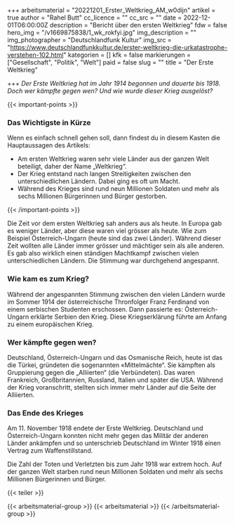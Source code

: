 +++
arbeitsmaterial = "20221201_Erster_Weltkrieg_AM_w0dijn"
artikel = true
author = "Rahel Butt"
cc_licence = ""
cc_src = ""
date = 2022-12-01T06:00:00Z
description = "Bericht über den ersten Weltkrieg"
fdw = false
hero_img = "/v1669875838/1_wk_rokfyi.jpg"
img_description = ""
img_photographer = "Deutschlandfunk Kultur"
img_src = "https://www.deutschlandfunkkultur.de/erster-weltkrieg-die-urkatastrophe-verstehen-102.html"
kategorien = []
kfk = false
markierungen = ["Gesellschaft", "Politik", "Welt"]
paid = false
slug = ""
title = "Der Erste Weltkrieg"

+++
_Der Erste Weltkrieg hat im Jahr 1914 begonnen und dauerte bis 1918. Doch wer kämpfte gegen wen? Und wie wurde dieser Krieg ausgelöst?_

{{< important-points >}} <h3>Das Wichtigste in Kürze</h3>

<p>Wenn es einfach schnell gehen soll, dann findest du in diesem Kasten die Hauptaussagen des Artikels:</p>

<ul>

<li>Am ersten Weltkrieg waren sehr viele Länder aus der ganzen Welt beteiligt, daher der Name „Weltkrieg“.</li>

<li>Der Krieg entstand nach langen Streitigkeiten zwischen den unterschiedlichen Ländern. Dabei ging es oft um Macht.</li>

<li>Während des Krieges sind rund neun Millionen Soldaten und mehr als sechs Millionen Bürgerinnen und Bürger gestorben.</li>

</ul> {{< /important-points >}}

Die Zeit vor dem ersten Weltkrieg sah anders aus als heute. In Europa gab es weniger Länder, aber diese waren viel grösser als heute. Wie zum Beispiel Österreich-Ungarn (heute sind das zwei Länder). Während dieser Zeit wollten alle Länder immer grösser und mächtiger sein als alle anderen. Es gab also wirklich einen ständigen Machtkampf zwischen vielen unterschiedlichen Ländern. Die Stimmung war durchgehend angespannt.

### Wie kam es zum Krieg?

Während der angespannten Stimmung zwischen den vielen Ländern wurde im Sommer 1914 der österreichische Thronfolger Franz Ferdinand von einem serbischen Studenten erschossen. Dann passierte es: Österreich-Ungarn erklärte Serbien den Krieg. Diese Kriegserklärung führte am Anfang zu einem europäischen Krieg.

### Wer kämpfte gegen wen?

Deutschland, Österreich-Ungarn und das Osmanische Reich, heute ist das die Türkei, gründeten die sogenannten «Mittelmächte“. Sie kämpften als Gruppierung gegen die „Alliierten“ (die Verbündeten). Das waren Frankreich, Großbritannien, Russland, Italien und später die USA. Während der Krieg voranschritt, stellten sich immer mehr Länder auf die Seite der Alliierten.

### Das Ende des Krieges

Am 11. November 1918 endete der Erste Weltkrieg. Deutschland und Österreich-Ungarn konnten nicht mehr gegen das Militär der anderen Länder ankämpfen und so unterschrieb Deutschland im Winter 1918 einen Vertrag zum Waffenstillstand.

Die Zahl der Toten und Verletzten bis zum Jahr 1918 war extrem hoch. Auf der ganzen Welt starben rund neun Millionen Soldaten und mehr als sechs Millionen Bürgerinnen und Bürger.

{{< teiler >}}

{{< arbeitsmaterial-group >}} {{< arbeitsmaterial >}} {{< /arbeitsmaterial-group >}}

